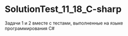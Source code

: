 # SolutionTest_11_18_C-sharp

Задачи 1 и 2 вместе с тестами, выполненные на языке программирования  C#
